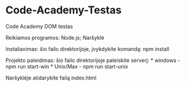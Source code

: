 # Code-Academy-Testas
Code Academy DOM testas

Reikiamos programos: Node.js; Naršyklė

Instaliavimas: šio failo direktorijoje, įvykdykite komandą: npm install

Projekto paleidimas: šio failo direktorijoje paleiskite serverį: * windows - npm run start-win * Unix/Max - npm run start-unix

Naršyklėje atidarykite failą index.html
